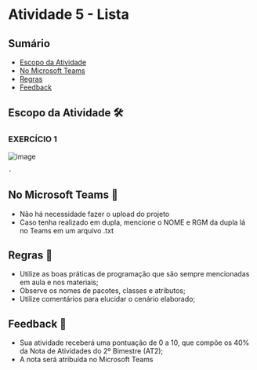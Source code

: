 # Atividade 5 - Lista


## Sumário 
- [Escopo da Atividade](#escopo-da-atividade-%EF%B8%8F) 
- [No Microsoft Teams](#no-microsoft-teams--)
- [Regras](#regras-)
- [Feedback](#feedback-)


## Escopo da Atividade 🛠️
### EXERCÍCIO 1
![image](https://github.com/FATECFV2024/atividade-5-es/assets/98854868/4abd9d64-0c81-4d3c-9ab7-f15b2471f298)


    - 

## No Microsoft Teams  👥

- Não há necessidade fazer o upload do projeto 
- Caso tenha realizado em dupla, mencione o NOME e RGM da dupla lá no Teams em um arquivo .txt

## Regras 📄

- Utilize as boas práticas de programação que são sempre mencionadas em aula e nos materiais; 
- Observe os nomes de pacotes, classes e atributos;
- Utilize comentários para elucidar o cenário elaborado;

## Feedback 📨
-  Sua atividade receberá uma pontuação de 0 a 10, que compõe os 40% da Nota de Atividades do 2º Bimestre (AT2);
-  A nota será atribuída no Microsoft Teams





